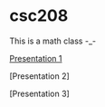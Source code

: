 # csc208

This is a math class -_-

[Presentation 1](https://github.com/ShangwenC/csc208/blob/main/Chapter0/intro.md)

[Presentation 2]

[Presentation 3]



